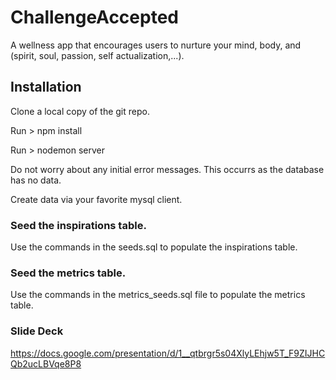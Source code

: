 # ChallengeAccepted

A wellness app that encourages users to nurture your mind, body, and (spirit, soul, passion, self actualization,...).

## Installation
Clone a local copy of the git repo.

Run > npm install

Run > nodemon server

Do not worry about any initial error messages.  This occurrs as the database has no data.

Create data via your favorite mysql client.

### Seed the inspirations table.
Use the commands in the seeds.sql to populate the inspirations table.

### Seed the metrics table.
Use the commands in the metrics_seeds.sql file to populate the metrics table.

### Slide Deck
https://docs.google.com/presentation/d/1__qtbrgr5s04XlyLEhjw5T_F9ZIJHCQb2ucLBVqe8P8
